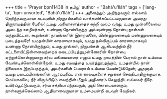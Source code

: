 +++
title = 'Prayer bpn11438 in தமிழ்'
author = "Bahá'u'lláh"
tags = ['lang-ta', 'bpn-unsorted', "Bahá'u'lláh"]
+++
அனைத்தும் அறிந்தவரும் எல்லாம் தெரிந்தவருமான  கடவுளின்  திருநூல்களில் வாக்களிக்கப்பட்டவருமான  அவரது திருநாமத்தின் பேரில்! உமது அரியாசனத்தைச் சுற்றி வலம் வந்து, உமது முன்னிலையை அடைந்த ஊழியர்கள், உண்ணா நோன்பிருந்த அவ்வுண்ணா நோன்பு நாள்கள் வந்துவிட்டன. கூறுங்கள்: நாமங்களின் இறைவனே, விண்ணுலகையும் மண்ணுலகையும் படைத்தவரே! உமதன்பின் காரணமாகவும், உமது நல்விருப்பம் காரணமாகவும் உண்ணா நோன்பிருந்தும், உமது நூல்கள், நிருபங்கள் ஆகியவற்றில் நீர் கட்டளையிட்டுள்ளனவற்றைக் கடைப்பிடித்துமுள்ளோரின் நோன்பை ஏற்றுக்கொள்ளுமாறு சர்வ மகிமையாளர்  எனும் உமது நாமத்தின் பேரால் நான் உம்மை வேண்டிக்கொள்கின்றேன். உமது சமயத்தை உயர்த்துவதற்கும், உமதன்பில் நான் நிலையாக இருப்பதற்கும், அவர்களின் பெயரால் உம்மை வேண்டுகிறேன்; அதனால் உமது படைப்பினங்களின் ஆர்ப்பரிப்பு என் காலடிகளைச் சறுக்கச் செய்திடாதிருக்குமாக. மெய்யாகவே, நீர் விரும்பிடும் எவற்றின் மீதும் அதிகாரம் செலுத்திடவல்லவர் நீரே. உயிர்ப்பூட்டுபவரும், சர்வ சக்திவாய்ந்தவரும், அதி கொடையாளரும், நாள்களுக்கெல்லாம் ஆதியானவருமான உம்மையன்றி கடவுள் வேறிலர்.
